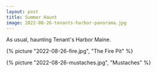 ```yaml
---
layout: post
title: Summer Haunt
image: 2022-08-26-tenants-harbor-panorama.jpg
---
```


As usual, haunting Tenant's Harbor Maine.

<!--more-->

{% picture "2022-08-26-fire.jpg", "The Fire Pit" %}

{% picture "2022-08-26-mustaches.jpg", "Mustaches" %}
